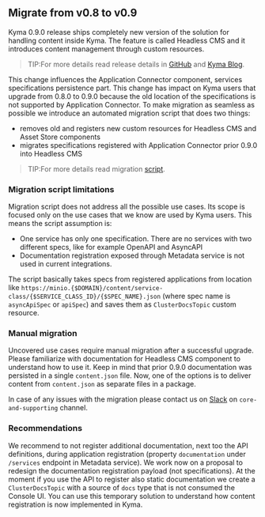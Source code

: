 ## Migrate from v0.8 to v0.9

Kyma 0.9.0 release ships completely new version of the solution for handling content inside Kyma. The feature is called Headless CMS and it introduces content management through custom resources. 

> TIP:For more details read release details in [GitHub](https://github.com/kyma-project/kyma/releases/tag/0.9.0) and [Kyma Blog](https://kyma-project.io/blog/).

This change influences the Application Connector component, services specifications persistence part. This change has impact on Kyma users that upgrade from 0.8.0 to 0.9.0 because the old location of the specifications is not supported by Application Connector.
To make migration as seamless as possible we introduce an automated migration script that does two things:
- removes old and registers new custom resources for Headless CMS and Asset Store components
- migrates specifications registered with Application Connector prior 0.9.0 into Headless CMS
> TIP:For more details read migration [script](https://github.com/kyma-project/kyma/blob/master/resources/cms/templates/_helper_migrate_to_cms.txt).

### Migration script limitations

Migration script does not address all the possible use cases. Its scope is focused only on the use cases that we know are used by Kyma users.
This means the script assumption is:
- One service has only one specification. There are no services with two different specs, like for example OpenAPI and AsyncAPI
- Documentation registration exposed through Metadata service is not used in current integrations.

The script basically takes specs from registered applications from location like `https://minio.{$DOMAIN}/content/service-class/{$SERVICE_CLASS_ID}/{$SPEC_NAME}.json` (where spec name is `asyncApiSpec` or `apiSpec`)
and saves them as `ClusterDocsTopic` custom resource.

### Manual migration

Uncovered use cases require manual migration after a successful upgrade. Please familiarize with documentation for Headless CMS component to understand how to use it.
Keep in mind that prior 0.9.0 documentation was persisted in a single `content.json` file. Now, one of the options is to deliver content from `content.json` as separate files in a package.

In case of any issues with the migration please contact us on [Slack](http://slack.kyma-project.io) on `core-and-supporting` channel.

### Recommendations 

We recommend to not register additional documentation, next too the API definitions, during application registration (property `documentation` under `/services` endpoint in Metadata service). We work now on a proposal to redesign the documentation registration payload (not specifications).
At the moment if you use the API to register also static documentation we create a `ClusterDocsTopic` with a source of `docs` type that is not consumed the Console UI. You can use this temporary solution to understand how content registration is now implemented in Kyma.





